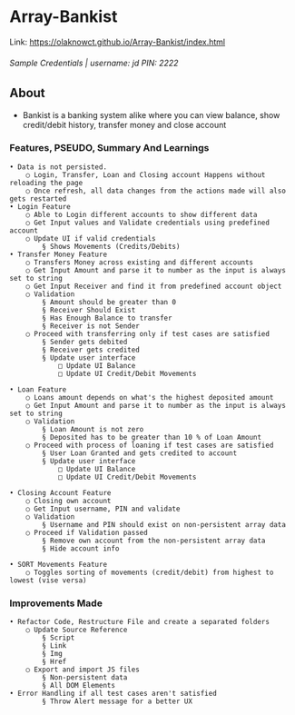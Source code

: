 # Array-Bankist

Link: https://olaknowct.github.io/Array-Bankist/index.html

###### Sample Credentials | username: jd PIN: 2222

## About

- Bankist is a banking system alike where you can view balance, show credit/debit history, transfer money and close account

### Features, PSEUDO, Summary And Learnings

    • Data is not persisted.
    	○ Login, Transfer, Loan and Closing account Happens without reloading the page
    	○ Once refresh, all data changes from the actions made will also gets restarted
    • Login Feature
    	○ Able to Login different accounts to show different data
    	○ Get Input values and Validate credentials using predefined account
    	○ Update UI if valid credentials
    		§ Shows Movements (Credits/Debits)
    • Transfer Money Feature
    	○ Transfers Money across existing and different accounts
    	○ Get Input Amount and parse it to number as the input is always set to string
    	○ Get Input Receiver and find it from predefined account object
    	○ Validation
    		§ Amount should be greater than 0
    		§ Receiver Should Exist
    		§ Has Enough Balance to transfer
    		§ Receiver is not Sender
    	○ Proceed with transferring only if test cases are satisfied
    		§ Sender gets debited
    		§ Receiver gets credited
    		§ Update user interface
    			□ Update UI Balance
    			□ Update UI Credit/Debit Movements

    • Loan Feature
    	○ Loans amount depends on what's the highest deposited amount
    	○ Get Input Amount and parse it to number as the input is always set to string
    	○ Validation
    		§ Loan Amount is not zero
    		§ Deposited has to be greater than 10 % of Loan Amount
    	○ Proceed with process of loaning if test cases are satisfied
    		§ User Loan Granted and gets credited to account
    		§ Update user interface
    			□ Update UI Balance
    			□ Update UI Credit/Debit Movements

    • Closing Account Feature
    	○ Closing own account
    	○ Get Input username, PIN and validate
    	○ Validation
    		§ Username and PIN should exist on non-persistent array data
    	○ Proceed if Validation passed
    		§ Remove own account from the non-persistent array data
    		§ Hide account info

    • SORT Movements Feature
    	○ Toggles sorting of movements (credit/debit) from highest to lowest (vise versa)

### Improvements Made

    • Refactor Code, Restructure File and create a separated folders
    	○ Update Source Reference
    		§ Script
    		§ Link
    		§ Img
    		§ Href
    	○ Export and import JS files
    		§ Non-persistent data
    		§ All DOM Elements
    • Error Handling if all test cases aren't satisfied
            § Throw Alert message for a better UX
